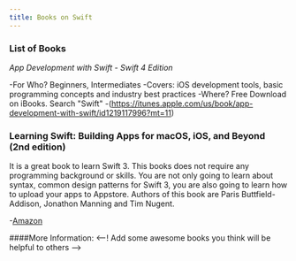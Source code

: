 ```yaml
---
title: Books on Swift
---
```


 ### List of Books
 
 *App Development with Swift - Swift 4 Edition*
 
 -For Who? Beginners, Intermediates
 -Covers: iOS development tools, basic programming concepts and industry best practices
 -Where? Free Download on iBooks. Search "Swift"
 -(https://itunes.apple.com/us/book/app-development-with-swift/id1219117996?mt=11)
 
  ### Learning Swift: Building Apps for macOS, iOS, and Beyond (2nd edition)
  
  It is a great book to learn Swift 3. This books does not require any programming background or skills. You are not only going to learn     about syntax, common design patterns for Swift 3, you are also going to learn how to upload your apps to Appstore. Authors of this book   are Paris Buttfield-Addison, Jonathon Manning and Tim Nugent.
 
 -[Amazon](https://www.amazon.com/Learning-Swift-Building-macOS-Beyond/dp/1491967064)
 
 
 
 ####More Information:
 <--! Add some awesome books you think will be helpful to others -->
 
